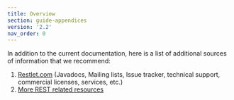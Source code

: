 ```yaml
---
title: Overview
section: guide-appendices
version: '2.2'
nav_order: 0
---
```

In addition to the current documentation, here is a list of additional
sources of information that we recommend:

1.  [Restlet.com](http://restlet.com/)
    (Javadocs, Mailing lists, Issue tracker, technical support,
    commercial licenses, services, etc.)
2.  [More REST related
    resources](/discover/faq#04)

